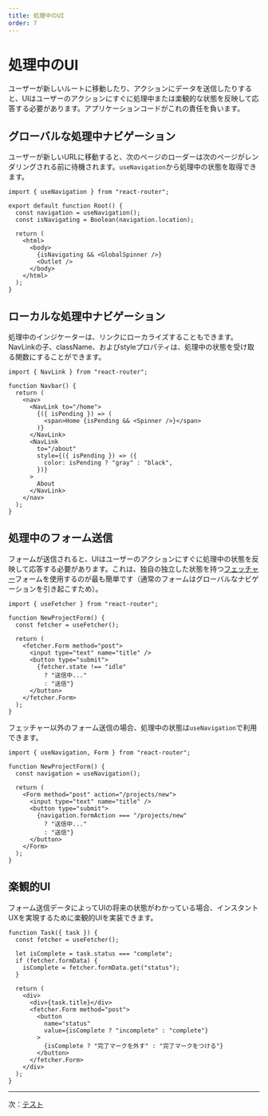 ```yaml
---
title: 処理中のUI
order: 7
---
```


# 処理中のUI

ユーザーが新しいルートに移動したり、アクションにデータを送信したりすると、UIはユーザーのアクションにすぐに処理中または楽観的な状態を反映して応答する必要があります。アプリケーションコードがこれの責任を負います。

## グローバルな処理中ナビゲーション

ユーザーが新しいURLに移動すると、次のページのローダーは次のページがレンダリングされる前に待機されます。`useNavigation`から処理中の状態を取得できます。

```tsx
import { useNavigation } from "react-router";

export default function Root() {
  const navigation = useNavigation();
  const isNavigating = Boolean(navigation.location);

  return (
    <html>
      <body>
        {isNavigating && <GlobalSpinner />}
        <Outlet />
      </body>
    </html>
  );
}
```

## ローカルな処理中ナビゲーション

処理中のインジケーターは、リンクにローカライズすることもできます。NavLinkの子、className、およびstyleプロパティは、処理中の状態を受け取る関数にすることができます。

```tsx
import { NavLink } from "react-router";

function Navbar() {
  return (
    <nav>
      <NavLink to="/home">
        {({ isPending }) => (
          <span>Home {isPending && <Spinner />}</span>
        )}
      </NavLink>
      <NavLink
        to="/about"
        style={({ isPending }) => ({
          color: isPending ? "gray" : "black",
        })}
      >
        About
      </NavLink>
    </nav>
  );
}
```

## 処理中のフォーム送信

フォームが送信されると、UIはユーザーのアクションにすぐに処理中の状態を反映して応答する必要があります。これは、独自の独立した状態を持つ[フェッチャー][use_fetcher]フォームを使用するのが最も簡単です（通常のフォームはグローバルなナビゲーションを引き起こすため）。

```tsx filename=app/project.tsx lines=[10-12]
import { useFetcher } from "react-router";

function NewProjectForm() {
  const fetcher = useFetcher();

  return (
    <fetcher.Form method="post">
      <input type="text" name="title" />
      <button type="submit">
        {fetcher.state !== "idle"
          ? "送信中..."
          : "送信"}
      </button>
    </fetcher.Form>
  );
}
```

フェッチャー以外のフォーム送信の場合、処理中の状態は`useNavigation`で利用できます。

```tsx filename=app/projects/new.tsx
import { useNavigation, Form } from "react-router";

function NewProjectForm() {
  const navigation = useNavigation();

  return (
    <Form method="post" action="/projects/new">
      <input type="text" name="title" />
      <button type="submit">
        {navigation.formAction === "/projects/new"
          ? "送信中..."
          : "送信"}
      </button>
    </Form>
  );
}
```

## 楽観的UI

フォーム送信データによってUIの将来の状態がわかっている場合、インスタントUXを実現するために楽観的UIを実装できます。

```tsx filename=app/project.tsx lines=[4-7]
function Task({ task }) {
  const fetcher = useFetcher();

  let isComplete = task.status === "complete";
  if (fetcher.formData) {
    isComplete = fetcher.formData.get("status");
  }

  return (
    <div>
      <div>{task.title}</div>
      <fetcher.Form method="post">
        <button
          name="status"
          value={isComplete ? "incomplete" : "complete"}
        >
          {isComplete ? "完了マークを外す" : "完了マークをつける"}
        </button>
      </fetcher.Form>
    </div>
  );
}
```

---

次：[テスト](./testing)

[use_fetcher]: ../hooks/use-fetcher

